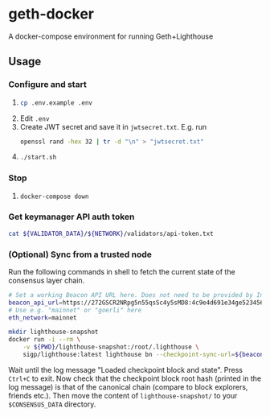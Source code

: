 # geth-docker
A docker-compose environment for running Geth+Lighthouse

## Usage

### Configure and start

1. ```bash
   cp .env.example .env
   ```
1. Edit `.env`
1. Create JWT secret and save it in `jwtsecret.txt`. E.g. run
   ```sh
   openssl rand -hex 32 | tr -d "\n" > "jwtsecret.txt"
   ```
1. ```bash
   ./start.sh
   ```

### Stop

1. ```bash
   docker-compose down
   ```

### Get keymanager API auth token

```bash
cat ${VALIDATOR_DATA}/${NETWORK}/validators/api-token.txt
```

### (Optional) Sync from a trusted node

Run the following commands in shell to fetch the current state of the consensus layer chain.

```sh
# Set a working Beacon API URL here. Does not need to be provided by Infura
beacon_api_url=https://272GSCR2NRpg5n55qsSc4y5sMD8:4c9e4d691e34ge523456bb29f3e0332f@eth2-beacon-mainnet.infura.io
# Use e.g. "mainnet" or "goerli" here
eth_network=mainnet

mkdir lighthouse-snapshot
docker run -i --rm \
    -v ${PWD}/lighthouse-snapshot:/root/.lighthouse \
    sigp/lighthouse:latest lighthouse bn --checkpoint-sync-url=${beacon_api_url} --network=${eth_network} --shutdown-after-sync --disable-upnp
```

Wait until the log message "Loaded checkpoint block and state".
Press `Ctrl+C` to exit.
Now check that the checkpoint block root hash (printed in the log message) is that of the canonical chain (compare to block explorers, friends etc.).
Then move the content of `lighthouse-snapshot/` to your `$CONSENSUS_DATA` directory.
